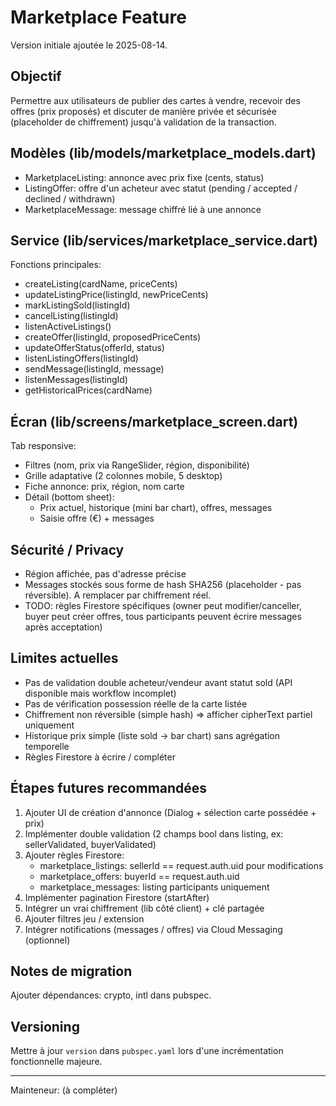 # Marketplace Feature

Version initiale ajoutée le 2025-08-14.

## Objectif
Permettre aux utilisateurs de publier des cartes à vendre, recevoir des offres (prix proposés) et discuter de manière privée et sécurisée (placeholder de chiffrement) jusqu'à validation de la transaction.

## Modèles (lib/models/marketplace_models.dart)
- MarketplaceListing: annonce avec prix fixe (cents, status)
- ListingOffer: offre d'un acheteur avec statut (pending / accepted / declined / withdrawn)
- MarketplaceMessage: message chiffré lié à une annonce

## Service (lib/services/marketplace_service.dart)
Fonctions principales:
- createListing(cardName, priceCents)
- updateListingPrice(listingId, newPriceCents)
- markListingSold(listingId)
- cancelListing(listingId)
- listenActiveListings()
- createOffer(listingId, proposedPriceCents)
- updateOfferStatus(offerId, status)
- listenListingOffers(listingId)
- sendMessage(listingId, message)
- listenMessages(listingId)
- getHistoricalPrices(cardName)

## Écran (lib/screens/marketplace_screen.dart)
Tab responsive:
- Filtres (nom, prix via RangeSlider, région, disponibilité)
- Grille adaptative (2 colonnes mobile, 5 desktop)
- Fiche annonce: prix, région, nom carte
- Détail (bottom sheet):
  - Prix actuel, historique (mini bar chart), offres, messages
  - Saisie offre (€) + messages

## Sécurité / Privacy
- Région affichée, pas d'adresse précise
- Messages stockés sous forme de hash SHA256 (placeholder - pas réversible). A remplacer par chiffrement réel.
- TODO: règles Firestore spécifiques (owner peut modifier/canceller, buyer peut créer offres, tous participants peuvent écrire messages après acceptation)

## Limites actuelles
- Pas de validation double acheteur/vendeur avant statut sold (API disponible mais workflow incomplet)
- Pas de vérification possession réelle de la carte listée
- Chiffrement non réversible (simple hash) => afficher cipherText partiel uniquement
- Historique prix simple (liste sold -> bar chart) sans agrégation temporelle
- Règles Firestore à écrire / compléter

## Étapes futures recommandées
1. Ajouter UI de création d'annonce (Dialog + sélection carte possédée + prix)
2. Implémenter double validation (2 champs bool dans listing, ex: sellerValidated, buyerValidated)
3. Ajouter règles Firestore:
   - marketplace_listings: sellerId == request.auth.uid pour modifications
   - marketplace_offers: buyerId == request.auth.uid
   - marketplace_messages: listing participants uniquement
4. Implémenter pagination Firestore (startAfter)
5. Intégrer un vrai chiffrement (lib côté client) + clé partagée
6. Ajouter filtres jeu / extension
7. Intégrer notifications (messages / offres) via Cloud Messaging (optionnel)

## Notes de migration
Ajouter dépendances: crypto, intl dans pubspec.

## Versioning
Mettre à jour `version` dans `pubspec.yaml` lors d'une incrémentation fonctionnelle majeure.

---
Mainteneur: (à compléter)
